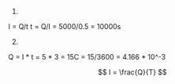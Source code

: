 1.
I = Q/t
t = Q/I = 5000/0.5 = 10000s

2.

Q = I * t = 5 * 3 = 15C
						 = 15/3600 
						 = 4.166 * 10^-3

$$
I = \frac{Q}{T} 
$$

